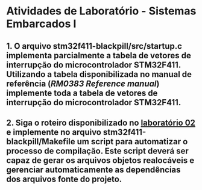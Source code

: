 # Atividades de Laboratório - Sistemas Embarcados I

## 1. O arquivo **stm32f411-blackpill/src/startup.c** implementa parcialmente a tabela de vetores de interrupção do microcontrolador STM32F411. Utilizando a tabela disponibilizada no manual de referência (***RM0383 Reference manual***) implemente **toda** a tabela de vetores de interrupção do microcontrolador STM32F411.

## 2. Siga o roteiro disponibilizado no [laboratório 02](https://github.com/daniel-p-carvalho/ufu-semb1-lab-02.git) e implemente no arquivo **stm32f411-blackpill/Makefile** um script para automatizar o processo de compilação. Este script deverá ser capaz de gerar os arquivos objetos realocáveis e gerenciar automaticamente as dependências dos arquivos fonte do projeto.